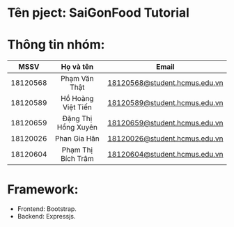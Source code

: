 # Tên pject: SaiGonFood Tutorial


# Thông tin nhóm:
| MSSV     |     Họ và tên       | Email                         |
|:--------:|:-------------------:|:-----------------------------:|
| 18120568 | Phạm Văn Thật       | 18120568@student.hcmus.edu.vn |
| 18120589 | Hồ Hoàng Việt Tiến  | 18120589@student.hcmus.edu.vn |
| 18120659 | Đặng Thị Hồng Xuyên | 18120659@student.hcmus.edu.vn |
| 18120026 | Phan Gia Hân        | 18120026@student.hcmus.edu.vn |
| 18120604 | Phạm Thị Bích Trâm  | 18120604@student.hcmus.edu.vn |

# Framework:
- Frontend: Bootstrap.
- Backend: Expressjs.